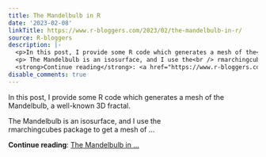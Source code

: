 ```yaml
---
title: The Mandelbulb in R
date: '2023-02-08'
linkTitle: https://www.r-bloggers.com/2023/02/the-mandelbulb-in-r/
source: R-bloggers
description: |-
  <p>In this post, I provide some R code which generates a mesh of the<br /> Mandelbulb, a well-known 3D fractal.</p>
  <p> The Mandelbulb is an isosurface, and I use the<br /> rmarchingcubes package to get a mesh of ...</p>
  <strong>Continue reading</strong>: <a href="https://www.r-bloggers.com/2023/02/the-mandelbulb-in-r/">The Mandelbulb in ...
disable_comments: true
---
```

<p>In this post, I provide some R code which generates a mesh of the<br /> Mandelbulb, a well-known 3D fractal.</p>
<p> The Mandelbulb is an isosurface, and I use the<br /> rmarchingcubes package to get a mesh of ...</p>
<strong>Continue reading</strong>: <a href="https://www.r-bloggers.com/2023/02/the-mandelbulb-in-r/">The Mandelbulb in ...